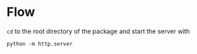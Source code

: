 # Flow

```cd``` to the root directory of the package and start the server with
```
python -m http.server
```
